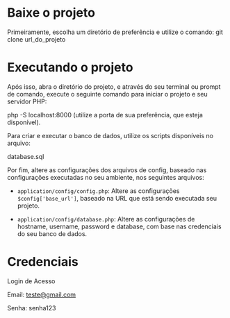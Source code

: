 # Baixe o projeto

Primeiramente, escolha um diretório de preferência e utilize o comando:
git clone url_do_projeto

# Executando o projeto

Após isso, abra o diretório do projeto, e através do seu terminal ou prompt de comando, execute o seguinte comando para iniciar o projeto e seu servidor PHP:

php -S localhost:8000 (utilize a porta de sua preferência, que esteja disponível).

Para criar e executar o banco de dados, utilize os scripts disponíveis no arquivo:

database.sql

Por fim, altere as configurações dos arquivos de config, baseado nas configurações executadas no seu ambiente, nos seguintes arquivos:

- `application/config/config.php`: Altere as configurações `$config['base_url']`, baseado na URL que está sendo executada seu projeto.

- `application/config/database.php`: Altere as configurações de hostname, username, password e database, com base nas credenciais do seu banco de dados.

# Credenciais

Login de Acesso 

Email: teste@gmail.com

Senha: senha123
